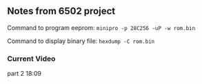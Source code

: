 ## Notes from 6502 project

Command to program eeprom:
```minipro -p 28C256 -uP -w rom.bin```

Command to display binary file:
```hexdump -C rom.bin```

### Current Video
part 2 18:09